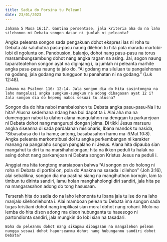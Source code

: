 ```yaml
---
title: Sadia do Porsina tu Pelean?
date: 23/01/2023
---
```


`Jahama 5 Musa 16:17. Gantina persentase, jala kriteria aha do na laho silehonon ni Debata songon dasar ni jumlah ni peleanta?`

Angka peleanta songon sada pengakuan dohot ekspresi las ni roha tu Debata ala saluhutna pasu-pasu naung dilehon tu hita pola maradu marlobi-lobi di ngolunta on. Panobusion, balanjo, dohot nang pasu-pasu na torus marsambungsambung dohot nang angka ragam na asing. Jai, sogon naung taparateatehon songon ayat na diginjang i, ia jumlah ni peleanta marhite angka pasu-pasu naung ta jalo do. “Ai godang ma siluluan tu pangalehonan na godang, jala godang ma tungguon tu panahatan ni na godang.” (Luk 12:48).

`Jahama ma Psalmen 116: 12-14. Jala songon dia do hita sasintongna na laho mangalusi angka sungkun-sungkun na adong dibagasan ayat 12 i? Jala songon dia do hepeng naboi sesuai tu alusna?`

Songon dia do hita naboi mambaloshon tu Debata angka pasu-pasu-Na i tu hita? Alusna sederhana ndang hea boi dapot ta i. Alai aha ma na dumenggan naboi ta ulahon alana mangulahon na denggan tu parkarejoan ni Debata dohot nang mangurupi dongan jolma. Di tikki Jesus marsuru angka siseanna di sada pardalanan misionaris, Ibana mandok tu nasida, “Sibasabasa do i tu hamu; antong, basabasahon hamu ma i!(Mat 10:8). Angka peleanta markontribusi doi tu angka perkembangan ni karakter manang na pangalaho songon pangalaho ni Jesus. Alana hita dipauba sian mangahut tu diri tu na marsihaholongan; hita na ikkon peduli tu halak na asing dohot nang parkarejoan ni Debata songon Kristus Jesus na peduli i.

Anggiat ma hita tongtong marsiapoan bahwa “Ai songon on do holong ni roha ni Debata di portibi on, pola do Anakna na sasada i dilehon” (Joh 3:16), alai sebalikna, songon dia ma pastina siang na mangihuthon borngin, lam ta timbun tu dirinta sandiri, lamu holan manghaholongi diri sandiri, jala hita pe na mangarasahon adong do tong hasusaan.

Terserah hita do sadia do na laho lehononta tu Ibana jala tu ise do na laho manjalo silehonlehonta i. Alai mamboan pelean tu Debata ima songon sada tugas kristiani dohot nang implikasi sian moral dohot nang rohani. Molo na lemba do hita dison adong ma dison hubunganta tu hasesogo ni partondionta sandiri, jala mungkin do lobi sian na tasadari.

`Boha do peleanmu dohot nang sikapmu dibagasan na mangalehon pelean nungga sesuai dohot haporseanmu dohot nang hubunganmu sandiri dohot Debata?`